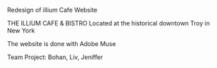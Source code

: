 Redesign of illium Cafe Website

THE ILLIUM CAFE & BISTRO Located at the historical downtown Troy in New York

The website is done with Adobe Muse

Team Project: Bohan, Liv, Jeniffer